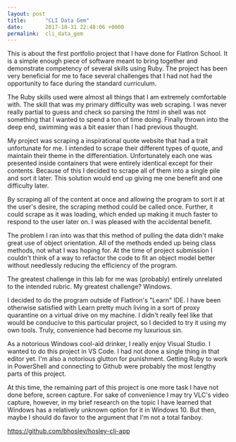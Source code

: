 ```yaml
---
layout: post
title:      "CLI Data Gem"
date:       2017-10-31 22:48:06 +0000
permalink:  cli_data_gem
---
```



This is about the first portfolio project that I have done for FlatIron School. It is a simple enough piece of software meant to bring together and demonstrate competency of several skills using Ruby. The project has been very beneficial for me to face several challenges that I had not had the opportunity to face during the standard curriculum.

The Ruby skills used were almost all things that I am extremely comfortable with. The skill that was my primary difficulty was web scraping. I was never really partial to guess and check so parsing the html in shell was not something that I wanted to spend a ton of time doing. Finally thrown into the deep end, swimming was a bit easier than I had previous thought.

My project was scraping a inspirational quote website that had a trait unfortunate for me. I intended to scrape their different types of  quote, and maintain their theme in the differentiation. Unfortunately each one was presented inside containers that were entirely identical except for their contents. Because of this I decided to scrape all of them into a single pile and sort it later. This solution would end up giving me one benefit and one difficulty later.

By scraping all of the content at once and allowing the program to sort it at the user's desire, the scraping method could be called once. Further, it could scrape as it was loading, which ended up making it much faster to respond to the user later on. I was pleased with the accidental benefit.

The problem I ran into was that this method of pulling the data didn't make great use of object orientation. All of the methods ended up being class methods, not what I was hoping for. At the time of project submission I couldn't think of a way to refactor the code to fit an object model better without needlessly reducing the efficiency of the program.

The greatest challenge in this lab for me was (probably) entirely unrelated to the intended rubric. My greatest challenge? Windows.

I decided to do the program outside of FlatIron's "Learn" IDE. I have been otherwise satisfied with Learn pretty much living in a sort of proxy quarantine on a virtual drive on my machine. I didn't really feel like that would be conducive to this particular project, so I decided to try it using my own tools. Truly, convenience had become my luxurious sin. 

As a notorious Windows cool-aid drinker, I really enjoy Visual Studio. I wanted to do this project in VS Code. I had not done a single thing in that editor yet. I'm also a notorious glutton for punishment. Getting Ruby to work in PowerShell and connecting to Github were probably the most lengthy parts of this project. 

At this time, the remaining part of this project is one more task I have not done before, screen capture. For sake of convenience I may try VLC's video capture, however, in my brief research on the topic I have learned that Windows has a relatively unknown option for it in Windows 10. But then, maybe I should do favor to the argument that I'm not a total fanboy.

https://github.com/bhosley/hosley-cli-app
